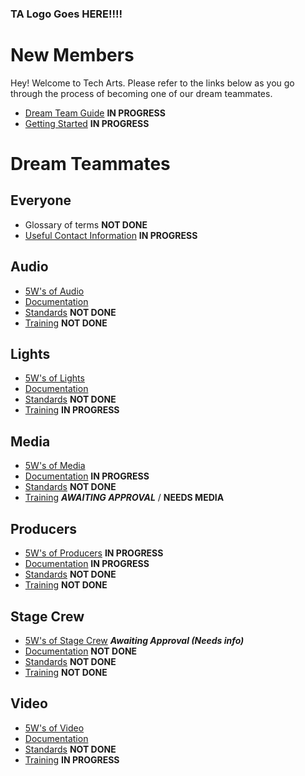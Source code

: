 <!-- TITLE: Welcome to Tech Arts -->
<!-- SUBTITLE: Below, you'll find everything you need whether you're joining our team for the first time or already here! -->

### TA Logo Goes HERE!!!!

# New Members
Hey! Welcome to Tech Arts. Please refer to the links below as you go through the process of becoming one of our dream teammates.
* [Dream Team Guide](/new-members/team-guide) **IN PROGRESS**
* [Getting Started](/new-members/get-started) **IN PROGRESS**
# Dream Teammates
## Everyone
* Glossary of terms **NOT DONE**
* [Useful Contact Information](/contact-information) **IN PROGRESS**
## Audio
* [5W's of Audio](/audio/five-ws)
* [Documentation](/audio/documents)
* [Standards](/audio/standards) **NOT DONE**
* [Training](/audio/training) **NOT DONE**
## Lights
* [5W's of Lights](/lights/five-ws)
* [Documentation](/lights/documents)
* [Standards](/lights/standards) **NOT DONE**
* [Training](/lights/training) **IN PROGRESS**
## Media
* [5W's of Media](/media/five-ws)
* [Documentation](/media/documents) **IN PROGRESS**
* [Standards](/media/standards) **NOT DONE**
* [Training](/media/training) ***AWAITING APPROVAL*** / **NEEDS MEDIA**
## Producers
* [5W's of Producers](/producers/five-ws) **IN PROGRESS**
* [Documentation](/producers/documents) **IN PROGRESS**
* [Standards](/producers/standards) **NOT DONE**
* [Training](/producers/training) **NOT DONE**
## Stage Crew
* [5W's of Stage Crew](/stagehands/five-ws) ***Awaiting Approval (Needs info)***
* [Documentation](/stagehands/documents) **NOT DONE**
* [Standards](/stagehands/standards) **NOT DONE**
* [Training](/stagehands/training) **NOT DONE**
## Video
* [5W's of Video](/video/five-ws)
* [Documentation](/video/documents)
* [Standards](/video/standards) **NOT DONE**
* [Training](/video/training) **IN PROGRESS**
